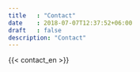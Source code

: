 ```yaml
---
title   : "Contact"
date    : 2018-07-07T12:37:52+06:00
draft   : false
description: "Contact"
---
```


{{< contact_en >}}
